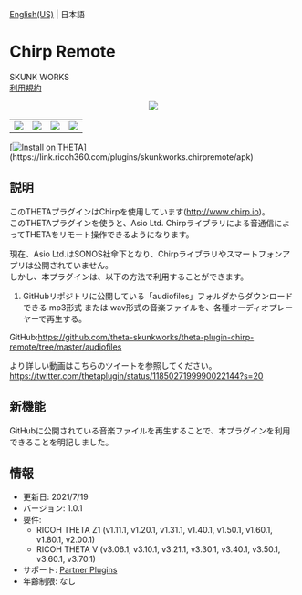 [English(US)](README.md) | 日本語

# Chirp Remote

SKUNK WORKS  
[利用規約](https://www.ricoh360.com/ja/terms/plugins/)

<div align="center"><img src="./1.png"><table><tr><td><img src="./2.png"></td><td><img src="./3.png"></td><td><img src="./4.png"></td><td><img src="./5.png"></td></tr></table></div>

[![Install on THETA](https://assets.ricoh360.com/image/upload/v1/front/theta/install-button.svg?)](https://link.ricoh360.com/plugins/skunkworks.chirpremote/apk)

## 説明

<div id="plugin-description">

このTHETAプラグインはChirpを使用しています(http://www.chirp.io)。  
このTHETAプラグインを使うと、Asio Ltd. Chirpライブラリによる音通信によってTHETAをリモート操作できるようになります。  
  
現在、Asio Ltd.はSONOS社傘下となり、Chirpライブラリやスマートフォンアプリは公開されていません。  
しかし、本プラグインは、以下の方法で利用することができます。  
  
1. GitHubリポジトリに公開している「audiofiles」フォルダからダウンロードできる mp3形式 または wav形式の音楽ファイルを、各種オーディオプレーヤーで再生する。  
  
GitHub:https://github.com/theta-skunkworks/theta-plugin-chirp-remote/tree/master/audiofiles  
  
より詳しい動画はこちらのツイートを参照してください。  
https://twitter.com/thetaplugin/status/1185027199990022144?s=20  

</div>

## 新機能

<div id="plugin-whats-new">

GitHubに公開されている音楽ファイルを再生することで、本プラグインを利用できることを明記しました。

</div>

## 情報

- 更新日: 2021/7/19
- バージョン: 1.0.1
- 要件:
  - RICOH THETA Z1 (v1.11.1, v1.20.1, v1.31.1, v1.40.1, v1.50.1, v1.60.1, v1.80.1, v2.00.1)
  - RICOH THETA V (v3.06.1, v3.10.1, v3.21.1, v3.30.1, v3.40.1, v3.50.1, v3.60.1, v3.70.1)
- サポート: [Partner Plugins](https://github.com/theta-skunkworks/theta-plugin-chirp-remote/blob/master/README.md)
- 年齢制限: なし

